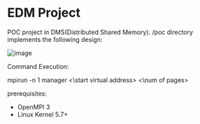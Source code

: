 # EDM Project

POC project in DMS(Distributed Shared Memory).
/poc directory implements the following design:

![image](https://user-images.githubusercontent.com/62066172/175827188-6db9c3e0-021e-495c-8643-a9609808b6b4.png)

Command Execution:

mpirun -n 1 manager <\start virtual address> <\num of pages>



prerequisites:
- OpenMPI 3
- Linux Kernel 5.7+
